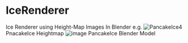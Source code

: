 # IceRenderer
Ice Renderer using Height-Map Images In Blender
e.g.
![PancakeIce4](https://github.com/qurafa/IceRenderer/assets/57468292/550867cd-3845-4239-a39f-fd5bfadbf98b)
PnacakeIce Heightmap
![image](https://github.com/qurafa/IceRenderer/assets/57468292/9d2c32e9-9051-4ef9-8866-42d0ca84652c)
PancakeIce Blender Model
